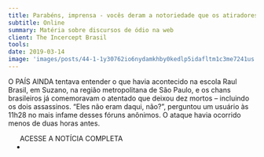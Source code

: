 ```yaml
---
title: Parabéns, imprensa - vocês deram a notoriedade que os atiradores de Suzano queriam
subtitle: Online
summary: Matéria sobre discursos de ódio na web
client: The Incercept Brasil
tools: 
date: 2019-03-14
image: 'images/posts/44-1-1y30762io6nydamkhby0kedlp5idafltm1c3me7241us.png'
---
```


O PAÍS AINDA tentava entender o que havia acontecido na escola Raul Brasil, em Suzano, na região metropolitana de São Paulo, e os chans brasileiros já comemoravam o atentado que deixou dez mortos – incluindo os dois assassinos. “Eles não eram daqui, não?”, perguntou um usuário às 11h28 no mais infame desses fóruns anônimos. O ataque havia ocorrido menos de duas horas antes.

<div class="post__share"><ul class="share__list list-reset">ACESSE A NOTÍCIA COMPLETA<li class="share__item" style="margin-left: 10px"><a class="share__link share__facebook" style="background: #fa5657" href="https://theintercept.com/2019/03/14/massacre-suzano-imprensa/" title="Link" rel="nofollow"><i class="fa-solid fa-link"></i></a></li></ul></div>
<!-- <div class="gallery-box"><div class="gallery"><img src="/clipping/images/example-1.jpg" loading="lazy" alt="Project"><img src="/clipping/images/example-2.jpg" loading="lazy" alt="Project"></div><em>Gallery / <a href="https://www.freepik.com/" target="_blank">Freepic</a></em></div> -->